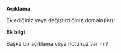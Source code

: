 **Açıklama**

Eklediğiniz veya değiştirdiğiniz domain(ler):

**Ek bilgi**

Başka bir açıklama veya notunuz var mı? 